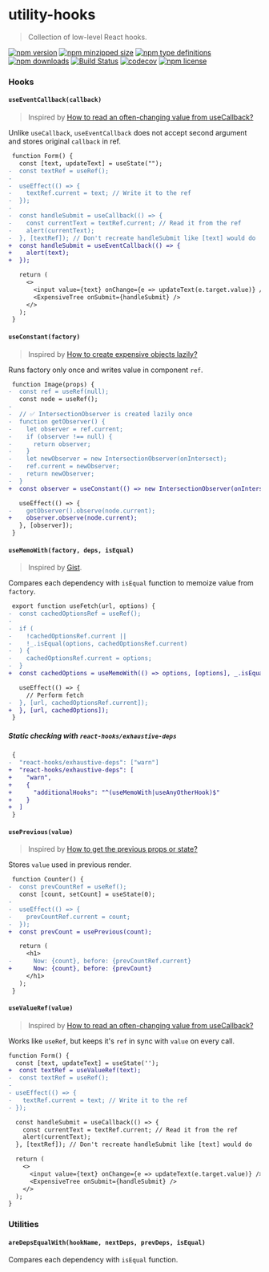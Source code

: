 # utility-hooks

> Collection of low-level React hooks.

[![npm version](https://img.shields.io/npm/v/utility-hooks.svg)](https://npmjs.com/utility-hooks)
[![npm minzipped size](https://img.shields.io/bundlephobia/minzip/utility-hooks.svg)](https://bundlephobia.com/result?p=utility-hooks)
[![npm type definitions](https://img.shields.io/npm/types/utility-hooks.svg)](https://npmjs.com/utility-hooks)
[![npm downloads](https://img.shields.io/npm/dm/utility-hooks.svg)](https://npmjs.com/utility-hooks)
[![Build Status](https://travis-ci.com/umidbekkarimov/utility-hooks.svg?branch=master)](https://travis-ci.com/umidbekkarimov/utility-hooks)
[![codecov](https://codecov.io/gh/umidbekkarimov/utility-hooks/branch/master/graph/badge.svg)](https://codecov.io/gh/umidbekkarimov/utility-hooks)
[![npm license](https://img.shields.io/npm/l/utility-hooks.svg)](https://npmjs.com/utility-hooks)

### Hooks

#### `useEventCallback(callback)`

> Inspired by [How to read an often-changing value from useCallback?](https://reactjs.org/docs/hooks-faq.html#how-to-read-an-often-changing-value-from-usecallback)

Unlike `useCallback`, `useEventCallback` does not accept second argument and stores original `callback` in ref.

```diff
 function Form() {
   const [text, updateText] = useState("");
-  const textRef = useRef();
-
-  useEffect(() => {
-    textRef.current = text; // Write it to the ref
-  });
-
-  const handleSubmit = useCallback(() => {
-    const currentText = textRef.current; // Read it from the ref
-    alert(currentText);
-  }, [textRef]); // Don't recreate handleSubmit like [text] would do
+  const handleSubmit = useEventCallback(() => {
+    alert(text);
+  });

   return (
     <>
       <input value={text} onChange={e => updateText(e.target.value)} />
       <ExpensiveTree onSubmit={handleSubmit} />
     </>
   );
 }

```

#### `useConstant(factory)`

> Inspired by [How to create expensive objects lazily?](https://reactjs.org/docs/hooks-faq.html#how-to-create-expensive-objects-lazily)

Runs factory only once and writes value in component `ref`.

```diff
 function Image(props) {
-  const ref = useRef(null);
   const node = useRef();
-
-  // ✅ IntersectionObserver is created lazily once
-  function getObserver() {
-    let observer = ref.current;
-    if (observer !== null) {
-      return observer;
-    }
-    let newObserver = new IntersectionObserver(onIntersect);
-    ref.current = newObserver;
-    return newObserver;
-  }
+  const observer = useConstant(() => new IntersectionObserver(onIntersect));

   useEffect(() => {
-    getObserver().observe(node.current);
+    observer.observe(node.current);
   }, [observer]);
 }
```

#### `useMemoWith(factory, deps, isEqual)`

> Inspired by [Gist](https://gist.github.com/kentcdodds/fb8540a05c43faf636dd68647747b074#gistcomment-2830503).

Compares each dependency with `isEqual` function to memoize value from `factory`.

```diff
 export function useFetch(url, options) {
-  const cachedOptionsRef = useRef();
-
-  if (
-    !cachedOptionsRef.current ||
-    !_.isEqual(options, cachedOptionsRef.current)
-  ) {
-    cachedOptionsRef.current = options;
-  }
+  const cachedOptions = useMemoWith(() => options, [options], _.isEqual);

   useEffect(() => {
     // Perform fetch
-  }, [url, cachedOptionsRef.current]);
+  }, [url, cachedOptions]);
 }

```

##### Static checking with `react-hooks/exhaustive-deps`

```diff
 {
-  "react-hooks/exhaustive-deps": ["warn"]
+  "react-hooks/exhaustive-deps": [
+    "warn",
+    {
+      "additionalHooks": "^(useMemoWith|useAnyOtherHook)$"
+    }
+  ]
 }
```

#### `usePrevious(value)`

> Inspired by [How to get the previous props or state?](https://reactjs.org/docs/hooks-faq.html#how-to-get-the-previous-props-or-state)

Stores `value` used in previous render.

```diff
 function Counter() {
-  const prevCountRef = useRef();
   const [count, setCount] = useState(0);
-
-  useEffect(() => {
-    prevCountRef.current = count;
-  });
+  const prevCount = usePrevious(count);

   return (
     <h1>
-      Now: {count}, before: {prevCountRef.current}
+      Now: {count}, before: {prevCount}
     </h1>
   );
 }


```

#### `useValueRef(value)`

> Inspired by [How to read an often-changing value from useCallback?](https://reactjs.org/docs/hooks-faq.html#how-to-read-an-often-changing-value-from-usecallback)

Works like `useRef`, but keeps it's `ref` in sync with `value` on every call.

```diff
function Form() {
  const [text, updateText] = useState('');
+  const textRef = useValueRef(text);
-  const textRef = useRef();
-
- useEffect(() => {
-   textRef.current = text; // Write it to the ref
- });

  const handleSubmit = useCallback(() => {
    const currentText = textRef.current; // Read it from the ref
    alert(currentText);
  }, [textRef]); // Don't recreate handleSubmit like [text] would do

  return (
    <>
      <input value={text} onChange={e => updateText(e.target.value)} />
      <ExpensiveTree onSubmit={handleSubmit} />
    </>
  );
}
```

### Utilities

#### `areDepsEqualWith(hookName, nextDeps, prevDeps, isEqual)`

Compares each dependency with `isEqual` function.
